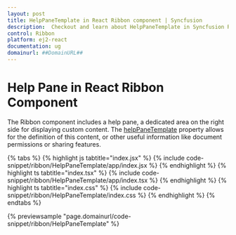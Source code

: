 ```yaml
---
layout: post
title: HelpPaneTemplate in React Ribbon component | Syncfusion
description:  Checkout and learn about HelpPaneTemplate in Syncfusion React Ribbon component of Syncfusion Essential JS 2 and more.
control: Ribbon
platform: ej2-react
documentation: ug
domainurl: ##DomainURL##
---
```


# Help Pane in React Ribbon Component

The Ribbon component includes a help pane, a dedicated area on the right side for displaying custom content. The [helpPaneTemplate](https://ej2.syncfusion.com/react/documentation/api/ribbon/#helppanetemplate) property allows for the definition of this content, or other useful information like document permissions or sharing features.

{% tabs %}
{% highlight js tabtitle="index.jsx" %}
{% include code-snippet/ribbon/HelpPaneTemplate/app/index.jsx %}
{% endhighlight %}
{% highlight ts tabtitle="index.tsx" %}
{% include code-snippet/ribbon/HelpPaneTemplate/app/index.tsx %}
{% endhighlight %}
{% highlight ts tabtitle="index.css" %}
{% include code-snippet/ribbon/HelpPaneTemplate/index.css %}
{% endhighlight %}
{% endtabs %}

{% previewsample "page.domainurl/code-snippet/ribbon/HelpPaneTemplate" %}